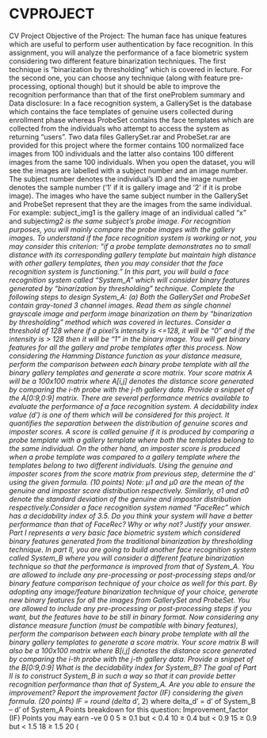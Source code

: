 # CVPROJECT
CV Project 
Objective of the Project: The human face has unique features which are useful to perform user authentication by face recognition. In this assignment, you will analyze the performance of a face biometric system considering two different feature binarization techniques. The first technique is “binarization by thresholding” which is covered in lecture. For the second one, you can choose any technique (along with feature pre-processing, optional though) but it should be able to improve the recognition performance than that of the first oneProblem summary and Data disclosure: In a face recognition system, a GallerySet is the database which contains the face templates of genuine users collected during enrollment phase whereas ProbeSet contains the face templates which are collected from the individuals who attempt to access the system as returning “users”.
Two data files GallerySet.rar and ProbeSet.rar are provided for this project where the former contains 100 normalized face images from 100 individuals and the latter also contains 100 different images from the same 100 individuals. When you open the dataset, you will see the images are labelled with a subject number and an image number. The subject number denotes the individual’s ID and the image number denotes the sample number (‘1’ if it is gallery image and ‘2’ if it is probe image). The images who have the same subject number in the GallerySet and ProbeSet represent that they are the images from the same individual. For example: subject<x>_img1 is the gallery image of an individual called “x” and subject<x>_img2 is the same subject’s probe image.
For recognition purposes, you will mainly compare the probe images with the gallery images. To understand if the face recognition system is working or not, you may consider this criterion: “if a probe template demonstrates no to small distance with its corresponding gallery template but maintain high distance with other gallery templates, then you may consider that the face recognition system is functioning.”
  In this part, you will build a face recognition system called “System_A” which will consider binary features generated by “binarization by thresholding” technique. Complete the following steps to design System_A:
(a) Both the GallerySet and ProbeSet contain gray-toned 3 channel images. Read them as single channel grayscale image and perform image binarization on them by “binarization by thresholding” method which was covered in lectures. Consider a threshold of 128 where if a pixel’s intensity is <=128, it will be “0” and if the intensity is > 128 then it will be “1” in the binary image. You will get binary features for all the gallery and probe templates after this process. Now considering the Hamming Distance function as your distance measure, perform the comparison between each binary probe template with all the binary gallery templates and generate a score matrix. Your score matrix A will be a 100x100 matrix where A[i,j] denotes the distance score generated by comparing the i-th probe with the j-th gallery data. Provide a snippet of the A[0:9,0:9] matrix.
There are several performance metrics available to evaluate the performance of a face recognition system. A decidability index value (d’) is one of them which will be considered for this project. It quantifies the separation between the distribution of genuine scores and imposter scores. A score is called genuine if it is produced by comparing a probe template with a gallery template where both the templates belong to the same individual. On the other hand, an imposter score is produced when a probe template was compared to a gallery template where the templates belong to two different individuals. Using the genuine and imposter scores from the score matrix from previous step, determine the d’ using the given formula. (10 points)
Note: μ1 and μ0 are the mean of the genuine and imposter score distribution respectively. Similarly, σ1 and σ0 denote the standard deviation of the genuine and impostor distribution respectively.Consider a face recognition system named “FaceRec” which has a decidability index of 3.5. Do you think your system will have a better performance than that of FaceRec? Why or why not? Justify your answer.
Part I represents a very basic face biometric system which considered binary features generated from the traditional binarization by thresholding technique. In part II, you are going to build another face recognition system called System_B where you will consider a different feature binarization technique so that the performance is improved from that of System_A. You are allowed to include any pre-processing or post-processing steps and/or binary feature comparison technique of your choice as well for this part.
  By adopting any image/feature binarization technique of your choice, generate new binary features for all the images from GallerySet and ProbeSet. You are allowed to include any pre-processing or post-processing steps if you want, but the features have to be still in binary format. Now considering any distance measure function (must be compatible with binary features), perform the comparison between each binary probe template with all the binary gallery templates to generate a score matrix. Your score matrix B will also be a 100x100 matrix where B[i,j] denotes the distance score generated by comparing the i-th probe with the j-th gallery data. Provide a snippet of the B[0:9,0:9]
  What is the decidability index for System_B?
  The goal of Part II is to construct System_B in such a way so that it can provide better recognition performance than that of System_A. Are you able to ensure the improvement? Report the improvement factor (IF) considering the given formula. (20 points) IF = round (delta_ d’, 2) where delta_d’ = d’ of System_B – d’ of System_A
  Points breakdown for this question:
Improvement_factor (IF)
Points you may earn
-ve
0
0
5
≥ 0.1 but < 0.4
10
≥ 0.4 but < 0.9
15
≥ 0.9 but < 1.5
18
≥ 1.5
20
(
